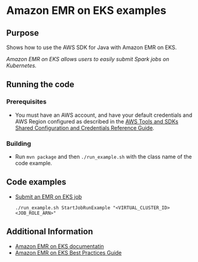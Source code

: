 # Amazon EMR on EKS examples

## Purpose

Shows how to use the AWS SDK for Java with Amazon EMR on EKS.

_Amazon EMR on EKS allows users to easily submit Spark jobs on Kubernetes._

## Running the code

### Prerequisites

- You must have an AWS account, and have your default credentials and AWS Region
    configured as described in the [AWS Tools and SDKs Shared Configuration and
    Credentials Reference Guide](https://docs.aws.amazon.com/credref/latest/refdocs/creds-config-files.html).

### Building

- Run `mvn package` and then `./run_example.sh` with the class name of the code example.

## Code examples

- [Submit an EMR on EKS job](./src/main/java/aws/example/emrcontainers/StartJobRunExample.java)
  
    `./run_example.sh StartJobRunExample "<VIRTUAL_CLUSTER_ID> <JOB_ROLE_ARN>"`

## Additional Information
- [Amazon EMR on EKS documentatin](https://docs.aws.amazon.com/emr/latest/EMR-on-EKS-DevelopmentGuide/emr-eks.html)
- [Amazon EMR on EKS Best Practices Guide](https://aws.github.io/aws-emr-containers-best-practices/)